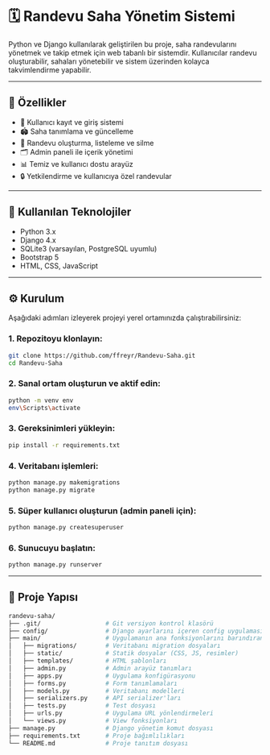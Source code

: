 # 🗓️ Randevu Saha Yönetim Sistemi

Python ve Django kullanılarak geliştirilen bu proje, saha randevularını yönetmek ve takip etmek için web tabanlı bir sistemdir. Kullanıcılar randevu oluşturabilir, sahaları yönetebilir ve sistem üzerinden kolayca takvimlendirme yapabilir.

---

## 🚀 Özellikler

- 👥 Kullanıcı kayıt ve giriş sistemi
- 🏟️ Saha tanımlama ve güncelleme
- 📅 Randevu oluşturma, listeleme ve silme
- 🗂️ Admin paneli ile içerik yönetimi
- 📊 Temiz ve kullanıcı dostu arayüz
- 🔒 Yetkilendirme ve kullanıcıya özel randevular

---

## 🧰 Kullanılan Teknolojiler

- Python 3.x  
- Django 4.x  
- SQLite3 (varsayılan, PostgreSQL uyumlu)  
- Bootstrap 5  
- HTML, CSS, JavaScript  

---

## ⚙️ Kurulum

Aşağıdaki adımları izleyerek projeyi yerel ortamınızda çalıştırabilirsiniz:

### 1. Repozitoyu klonlayın:
```bash
git clone https://github.com/ffreyr/Randevu-Saha.git
cd Randevu-Saha
```
### 2. Sanal ortam oluşturun ve aktif edin:
```bash
python -m venv env
env\Scripts\activate
```
### 3. Gereksinimleri yükleyin:
```bash
pip install -r requirements.txt
```
### 4. Veritabanı işlemleri:
```bash
python manage.py makemigrations
python manage.py migrate
```
### 5. Süper kullanıcı oluşturun (admin paneli için):
```bash
python manage.py createsuperuser
```
### 6. Sunucuyu başlatın:
```bash
python manage.py runserver 
```

---

## 📁 Proje Yapısı
```bash
randevu-saha/
├── .git/                  # Git versiyon kontrol klasörü
├── config/                # Django ayarlarını içeren config uygulaması
├── main/                  # Uygulamanın ana fonksiyonlarını barındıran klasör
│   ├── migrations/        # Veritabanı migration dosyaları
│   ├── static/            # Statik dosyalar (CSS, JS, resimler)
│   ├── templates/         # HTML şablonları
│   ├── admin.py           # Admin arayüz tanımları
│   ├── apps.py            # Uygulama konfigürasyonu
│   ├── forms.py           # Form tanımlamaları
│   ├── models.py          # Veritabanı modelleri
│   ├── serializers.py     # API serializer'ları
│   ├── tests.py           # Test dosyası
│   ├── urls.py            # Uygulama URL yönlendirmeleri
│   └── views.py           # View fonksiyonları
├── manage.py              # Django yönetim komut dosyası
├── requirements.txt       # Proje bağımlılıkları
└── README.md              # Proje tanıtım dosyası
```
